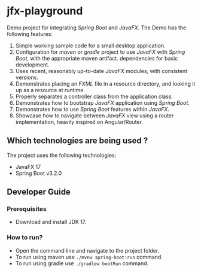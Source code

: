 # jfx-playground

Demo project for integrating _Spring Boot_ and _JavaFX_. The Demo has the following features:

1. Simple working sample code for a small desktop application.
2. Configuration for _maven_ or _gradle_ project to use _JavaFX_ with _Spring Boot_, with the appropriate maven artifact.
   dependencies for basic development.
3. Uses recent, reasonably up-to-date _JavaFX_ modules, with consistent versions.
4. Demonstrates placing an _FXML_ file in a resource directory, and looking it up as a resource at runtime.
5. Properly separates a controller class from the application class.
6. Demonstrates how to bootstrap _JavaFX_ application using _Spring Boot_.
7. Demonstrates how to use _Spring Boot_ features within _JavaFX_.
8. Showcase how to navigate between _JavaFX_ view using a router implementation, heavily inspired on Angular/Router.

## Which technologies are being used ?

The project uses the following technologies:

- JavaFX 17
- Spring Boot v3.2.0

## Developer Guide

### Prerequisites 

- Download and install JDK 17.

### How to run?

- Open the command line and navigate to the project folder.
- To run using maven use `./mvnw spring-boot:run` command.
- To run using gradle use `./gradlew bootRun` command.
